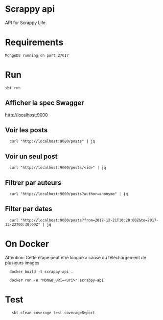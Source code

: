# Scrappy api

API for Scrappy Life.

# Requirements

    MongoDB running on port 27017

# Run

    sbt run
    
## Afficher la spec Swagger

  [http://localhost:9000](http://localhost:9000)

## Voir les posts

      curl "http://localhost:9000/posts" | jq

## Voir un seul post

      curl "http://localhost:9000/posts/<id>" | jq

## Filtrer par auteurs

      curl "http://localhost:9000/posts?author=anonyme" | jq

## Filter par dates

      curl "http://localhost:9000/posts?from=2017-12-21T10:20:00Z&to=2017-12-22T00:30:00Z" | jq

# On Docker

Attention: Cette étape peut etre longue a cause du téléchargement de plusieurs images

      docker build -t scrappy-api .

      docker run -e "MONGO_URI=<uri>" scrappy-api

# Test

       sbt clean coverage test coverageReport
